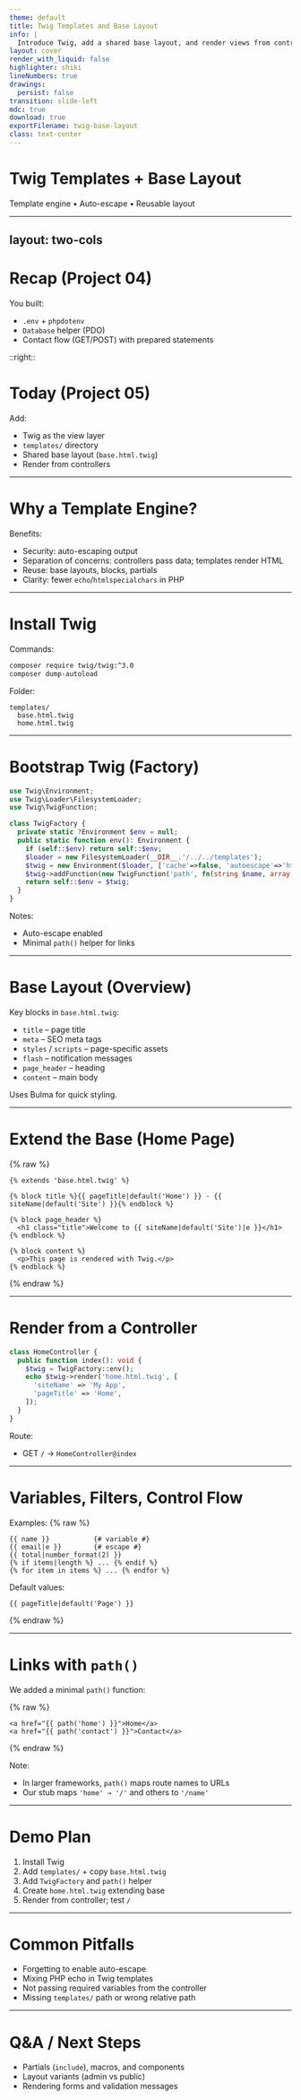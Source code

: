 ```yaml
---
theme: default
title: Twig Templates and Base Layout
info: |
  Introduce Twig, add a shared base layout, and render views from controllers
layout: cover
render_with_liquid: false
highlighter: shiki
lineNumbers: true
drawings:
  persist: false
transition: slide-left
mdc: true
download: true
exportFilename: twig-base-layout
class: text-center
---
```


# Twig Templates + Base Layout

Template engine • Auto-escape • Reusable layout

---
layout: two-cols
---

# Recap (Project 04)

You built:
- `.env` + `phpdotenv`
- `Database` helper (PDO)
- Contact flow (GET/POST) with prepared statements

::right::

# Today (Project 05)

Add:
- Twig as the view layer
- `templates/` directory
- Shared base layout (`base.html.twig`)
- Render from controllers

---

# Why a Template Engine?

Benefits:
- Security: auto-escaping output
- Separation of concerns: controllers pass data; templates render HTML
- Reuse: base layouts, blocks, partials
- Clarity: fewer `echo`/`htmlspecialchars` in PHP

---

# Install Twig

Commands:
```bash
composer require twig/twig:^3.0
composer dump-autoload
```

Folder:
```
templates/
  base.html.twig
  home.html.twig
```

---

# Bootstrap Twig (Factory)

```php
use Twig\Environment;
use Twig\Loader\FilesystemLoader;
use Twig\TwigFunction;

class TwigFactory {
  private static ?Environment $env = null;
  public static function env(): Environment {
    if (self::$env) return self::$env;
    $loader = new FilesystemLoader(__DIR__.'/../../templates');
    $twig = new Environment($loader, ['cache'=>false, 'autoescape'=>'html']);
    $twig->addFunction(new TwigFunction('path', fn(string $name, array $p=[]): string => $name==='home' ? '/' : '/'.ltrim($name,'/')));
    return self::$env = $twig;
  }
}
```

Notes:
- Auto-escape enabled
- Minimal `path()` helper for links

---

# Base Layout (Overview)

Key blocks in `base.html.twig`:
- `title` – page title
- `meta` – SEO meta tags
- `styles` / `scripts` – page-specific assets
- `flash` – notification messages
- `page_header` – heading
- `content` – main body

Uses Bulma for quick styling.

---

# Extend the Base (Home Page)

{% raw %}
```twig
{% extends 'base.html.twig' %}

{% block title %}{{ pageTitle|default('Home') }} - {{ siteName|default('Site') }}{% endblock %}

{% block page_header %}
  <h1 class="title">Welcome to {{ siteName|default('Site')|e }}</h1>
{% endblock %}

{% block content %}
  <p>This page is rendered with Twig.</p>
{% endblock %}
```
{% endraw %}

---

# Render from a Controller

```php
class HomeController {
  public function index(): void {
    $twig = TwigFactory::env();
    echo $twig->render('home.html.twig', [
      'siteName' => 'My App',
      'pageTitle' => 'Home',
    ]);
  }
}
```

Route:
- GET `/` → `HomeController@index`

---

# Variables, Filters, Control Flow

Examples:
{% raw %}
```twig
{{ name }}           {# variable #}
{{ email|e }}        {# escape #}
{{ total|number_format(2) }}
{% if items|length %} ... {% endif %}
{% for item in items %} ... {% endfor %}
```

Default values:
```twig
{{ pageTitle|default('Page') }}
```
{% endraw %}

---

# Links with `path()`

We added a minimal `path()` function:

{% raw %}
```twig
<a href="{{ path('home') }}">Home</a>
<a href="{{ path('contact') }}">Contact</a>
```
{% endraw %}

Note:
- In larger frameworks, `path()` maps route names to URLs
- Our stub maps `'home' → '/'` and others to `'/name'`

---

# Demo Plan

1) Install Twig
2) Add `templates/` + copy `base.html.twig`
3) Add `TwigFactory` and `path()` helper
4) Create `home.html.twig` extending base
5) Render from controller; test `/`

---

# Common Pitfalls
- Forgetting to enable auto-escape
- Mixing PHP echo in Twig templates
- Not passing required variables from the controller
- Missing `templates/` path or wrong relative path

---

# Q&A / Next Steps

- Partials (`include`), macros, and components
- Layout variants (admin vs public)
- Rendering forms and validation messages

